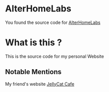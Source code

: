 # AlterHomeLabs
You found the source code for [AlterHomeLabs](https://alterhomelabs.org/)

# What is this ?
This is the source code for my personal Website

## Notable Mentions
My friend's website [JellyCat Cafe](https://jellycat.cafe/)
